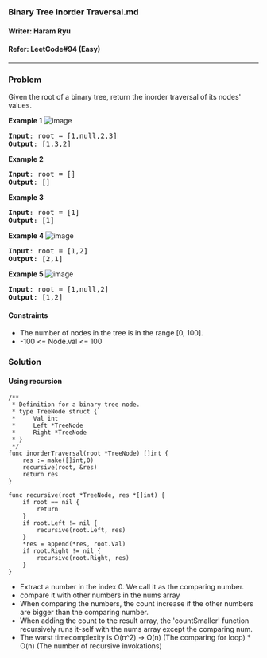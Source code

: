 ### Binary Tree Inorder Traversal.md
#### Writer: Haram Ryu
#### Refer: LeetCode#94 (Easy)
* * *
### Problem
Given the root of a binary tree, return the inorder traversal of its nodes' values.

<b>Example 1</b>
![image](https://user-images.githubusercontent.com/22101375/125283730-a7169d80-e353-11eb-8a0b-e87b36ab4fdb.png)
<pre>
<b>Input</b>: root = [1,null,2,3]
<b>Output</b>: [1,3,2]
</pre>

<b>Example 2</b>
<pre>
<b>Input</b>: root = []
<b>Output</b>: []
</pre>

<b>Example 3</b>
<pre>
<b>Input</b>: root = [1]
<b>Output</b>: [1]
</pre>

<b>Example 4</b>
![image](https://user-images.githubusercontent.com/22101375/125283936-d9c09600-e353-11eb-811d-a15ed32d12a9.png)
<pre>
<b>Input</b>: root = [1,2]
<b>Output</b>: [2,1]
</pre>

<b>Example 5</b>
![image](https://user-images.githubusercontent.com/22101375/125284038-f066ed00-e353-11eb-8816-eb00342768ca.png)
<pre>
<b>Input</b>: root = [1,null,2]
<b>Output</b>: [1,2]
</pre>

#### Constraints
- The number of nodes in the tree is in the range [0, 100].
- -100 <= Node.val <= 100

### Solution
#### Using recursion
```golang
/**
 * Definition for a binary tree node.
 * type TreeNode struct {
 *     Val int
 *     Left *TreeNode
 *     Right *TreeNode
 * }
 */
func inorderTraversal(root *TreeNode) []int {
    res := make([]int,0)
    recursive(root, &res)
    return res
}

func recursive(root *TreeNode, res *[]int) {
    if root == nil {
        return
    }    
    if root.Left != nil {
        recursive(root.Left, res)
    }
    *res = append(*res, root.Val)
    if root.Right != nil {
        recursive(root.Right, res)
    }
}
```
- Extract a number in the index 0. We call it as the comparing number.
- compare it with other numbers in the nums array
- When comparing the numbers, the count increase if the other numbers are bigger than the comparing number.
- When adding the count to the result array, the 'countSmaller' function recursively runs it-self with the nums array except the comparing num.
- The warst timecomplexity is O(n^2) -> O(n) (The comparing for loop) * O(n) (The number of recursive invokations)
